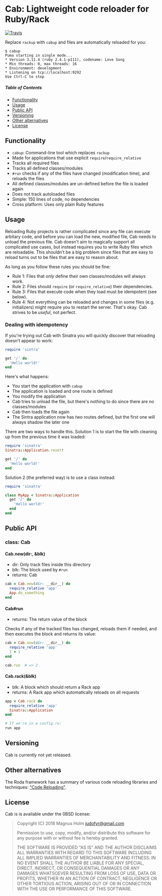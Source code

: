 # Cab: Lightweight code reloader for Ruby/Rack

[![Travis](https://img.shields.io/travis/com/judofyr/cab/master.svg)](https://travis-ci.com/judofyr/cab)


Replace `rackup` with `cabup` and files are automatically reloaded for you:

```
$ cabup
Puma starting in single mode...
* Version 3.11.4 (ruby 2.4.1-p111), codename: Love Song
* Min threads: 0, max threads: 16
* Environment: development
* Listening on tcp://localhost:9292
Use Ctrl-C to stop
```

##### Table of Contents

- [Functionality](#functionality)
- [Usage](#usage)
- [Public API](#public-api)
- [Versioning](#versioning)
- [Other alternatives](#other-alternatives)
- [License](#license)

## Functionality

- `cabup`: Command-line tool which replaces `rackup`
- Made for applications that use explicit `require`/`require_relative`
- Tracks all required files
- Tracks all defined classes/modules
- `#run` checks if any of the files have changed (modification time), and
  reloads the files
- All defined classes/modules are un-defined before the file is loaded again
- Does not track autoloaded files
- Simple: 150 lines of code, no dependencies
- Cross platform: Uses only plain Ruby features

## Usage

Reloading Ruby projects is rather complicated since any file can execute
arbitary code, and before you can load the new, modified file, Cab needs to
unload the previous file. Cab doesn't aim to magically support all complicated
use cases, but instead requires you to write Ruby files which are reloadable.
This shouldn't be a big problem since files that are easy to reload turns out
to be files that are easy to reason about.

As long as you follow these rules you should be fine:

- Rule 1: Files that *only* define their own classes/modules will always work.
- Rule 2: Files should `require` (or `require_relative`) their dependencies.
- Rule 3: Files that execute code when they load must be idempotent (see below).
- Rule 4: Not everything can be reloaded and changes in some files (e.g.
  initializers) might require you to restart the server. That's okay. Cab
  strives to be *useful*, not perfect.

### Dealing with idempotency

If you're trying out Cab with Sinatra you will quickly discover that reloading
doesn't appear to work:

```ruby
require 'sintra'

get '/' do
  'Hello world!'
end
```

Here's what happens:

- You start the application with `cabup`
- The application is loaded and one route is defined
- You modify the application
- Cab tries to unload the file, but there's nothing to do since there are no
  classes/modules
- Cab then loads the file again
- The Sintra application now has *two* routes defined, but the first one will
  always shadow the later one

There are two ways to handle this. Solution 1 is to start the file with
cleaning up from the previous time it was loaded:

```ruby
require 'sinatra'
Sinatra::Application.reset!

get '/' do
  'Hello world!'
end
```

Solution 2 (the preferred way) is to use a class instead:

```ruby
require 'sinatra'

class MyApp < Sinatra::Application
  get '/' do
    'Hello world!'
  end
end
```

## Public API

### class: Cab

#### Cab.new(dir:, &blk)
- dir: Only track files inside this directory
- blk: The block used by `#run`
- returns: Cab

```ruby
cab = Cab.new(dir: __dir__) do
  require_relative 'app'
  App.do_something
end
```

#### Cab#run
- returns: The return value of the block

Checks if any of the tracked files has changed, reloads them if needed, and then
executes the block and returns its value:

```ruby
cab = Cab.new(dir: __dir__) do
  require_relative 'app'
  1 + 1
end

cab.run  # => 2
```

#### Cab.rack(&blk)
- blk: A block which should return a Rack app
- returns: A Rack app which automatically reloads on all requests

```ruby
app = Cab.rack do
  require_relative 'app'
  Sinatra::Application
end

# If we're in a config.ru:
run app
```

## Versioning

Cab is currently not yet released.

## Other alternatives

The Roda framework has a summary of various code reloading libraries and
techniques: ["Code Reloading"][roda-code-reloading].

[roda-code-reloading]: http://roda.jeremyevans.net/rdoc/files/README_rdoc.html#label-Code+Reloading

## License

Cab is is available under the 0BSD license:

> Copyright (C) 2018 Magnus Holm <judofyr@gmail.com>
>
> Permission to use, copy, modify, and/or distribute this software for any
> purpose with or without fee is hereby granted.
>
> THE SOFTWARE IS PROVIDED "AS IS" AND THE AUTHOR DISCLAIMS ALL WARRANTIES WITH
> REGARD TO THIS SOFTWARE INCLUDING ALL IMPLIED WARRANTIES OF MERCHANTABILITY
> AND FITNESS. IN NO EVENT SHALL THE AUTHOR BE LIABLE FOR ANY SPECIAL, DIRECT,
> INDIRECT, OR CONSEQUENTIAL DAMAGES OR ANY DAMAGES WHATSOEVER RESULTING FROM
> LOSS OF USE, DATA OR PROFITS, WHETHER IN AN ACTION OF CONTRACT, NEGLIGENCE OR
> OTHER TORTIOUS ACTION, ARISING OUT OF OR IN CONNECTION WITH THE USE OR
> PERFORMANCE OF THIS SOFTWARE.

